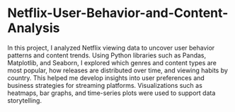# Netflix-User-Behavior-and-Content-Analysis
In this project, I analyzed Netflix viewing data to uncover user behavior patterns and content trends. Using Python libraries such as Pandas, Matplotlib, and Seaborn, I explored which genres and content types are most popular, how releases are distributed over time, and viewing habits by country. This helped me develop insights into user preferences and business strategies for streaming platforms. Visualizations such as heatmaps, bar graphs, and time-series plots were used to support data storytelling.

